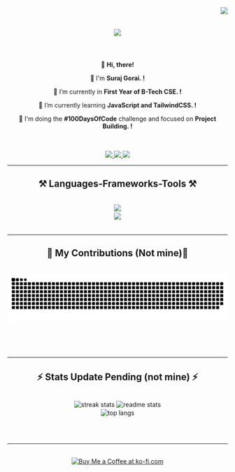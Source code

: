 <img align="right" src="https://visitor-badge.laobi.icu/badge?page_id=surajgoraicse.surajgoraicse" />

<h1 align="center">
    <img src="https://readme-typing-svg.demolab.com?font=Concert+One&weight=800&size=32&duration=3000&pause=3000&center=true&vCenter=true&random=false&width=600&height=60&lines=Hi+there!+%F0%9F%91%8B;I'm+Suraj!%F0%9F%91%8B;I'm+aspiring+Full-Stack+Developer." />
</h1>



 <!--- <h3 align="center">A passionate software developer from India 🇮🇳. </h3> --->

<br/>

<div align="center">

   👋  **Hi, there!** 

  🙂  I'm **Suraj Gorai. !**
  
 🌱  I’m currently in **First Year of B-Tech CSE. !**
 
 🔭  I’m currently learning **JavaScript and TailwindCSS. !**

💪  I'm doing the **#100DaysOfCode** challenge and focused on **Project Building. !**
    <br>    <br>    <br>


<!---⚡  Fun fact:  **90% of the world's data was created in the last two years. !** --->

 </div>
 
<div align="center"> 
  <a href="mailto:surajgoraicse@gmail.com">
    <img src="https://img.shields.io/badge/Gmail-333333?style=for-the-badge&logo=gmail&logoColor=red" />
  </a>
  <a href="https://www.linkedin.com/in/surajgoraicse" target="_blank">
    <img src="https://img.shields.io/badge/LinkedIn-0077B5?style=for-the-badge&logo=linkedin&logoColor=white" target="_blank" />
  </a>
  <a href="#" target="_blank">
     <img src="https://img.shields.io/badge/Portfolio-FF5722?style=for-the-badge&logo=todoist&logoColor=white" target="_blank" /> <!-- sqlite, safari, google-chrome are other good icon options -->
  </a>
</div>

 <hr/>
 
<h2 align="center">⚒️ Languages-Frameworks-Tools ⚒️</h2>
<br/>
<div align="center">
    <img src="https://skillicons.dev/icons?i=tailwind,git,github,vscode" /><br>
    <img src="https://skillicons.dev/icons?i=c,cpp,html,css,js" />
    <br>
    
</div>

<br/>
<hr/>

<div align="center">
  <h2>🐍 My Contributions (Not mine)🐍</h2>
  <br>
  <a href="#"><img alt="snake eating my contributions" src="https://raw.githubusercontent.com/salesp07/salesp07/output/github-contribution-grid-snake.svg" /></a>
  
  <br/><br/><br/>
</div>

<hr/>

<h2 align="center">⚡ Stats Update Pending (not mine) ⚡</h2>
<br>
<div align=center>
  <img width=390 src="https://github-readme-streak-stats-salesp07.vercel.app/?user=salesp07&count_private=true&theme=react&border_radius=10" alt="streak stats"/>
  <img width=390 src="https://github-readme-stats-salesp07.vercel.app/api?username=salesp07&count_private=true&show_icons=true&theme=react&rank_icon=github&border_radius=10" alt="readme stats" />
  <br/>
  <img width=325 align="center" src="https://github-readme-stats-salesp07.vercel.app/api/top-langs/?username=salesp07&hide=HTML&langs_count=8&layout=compact&theme=react&border_radius=10&size_weight=0.5&count_weight=0.5&exclude_repo=github-readme-stats" alt="top langs" />
</div>

<br/><br/>

<hr/>

<br/>

<div align="center">
<a href='https://buymeacoffee.com/surajgoraicse' target='_blank'><img height='64' style='border:0px;height:64px;' src='https://cdn.buymeacoffee.com/buttons/v2/default-yellow.png' border='0' alt='Buy Me a Coffee at ko-fi.com' /></a>
</div>

<br/>








<!---
- 👋 Hi, I’m @surajgoraicse
- 👀 I’m interested in ...
- 🌱 I’m currently learning ...
- 💞️ I’m looking to collaborate on ...
- 📫 How to reach me ...
- 😄 Pronouns: ...
- ⚡ Fun fact: ...
--->
<!---
surajgoraicse/surajgoraicse is a ✨ special ✨ repository because its `README.md` (this file) appears on your GitHub profile.
You can click the Preview link to take a look at your changes.
--->
